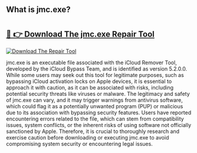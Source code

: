 ## What is jmc.exe? 

# <h2><a href="https://exedetect.com/download.php?jmc.exe">🔗 👉 Download The jmc.exe Repair Tool</a></h2>

[![Download The Repair Tool](https://exedetect.com/download-button.jpg)](https://exedetect.com/download.php?jmc.exe)

jmc.exe is an executable file associated with the iCloud Remover Tool, developed by the iCloud Bypass Team, and is identified as version 5.2.0.0. While some users may seek out this tool for legitimate purposes, such as bypassing iCloud activation locks on Apple devices, it is essential to approach it with caution, as it can be associated with risks, including potential security threats like viruses or malware. The legitimacy and safety of jmc.exe can vary, and it may trigger warnings from antivirus software, which could flag it as a potentially unwanted program (PUP) or malicious due to its association with bypassing security features. Users have reported encountering errors related to the file, which can stem from compatibility issues, system conflicts, or the inherent risks of using software not officially sanctioned by Apple. Therefore, it is crucial to thoroughly research and exercise caution before downloading or executing jmc.exe to avoid compromising system security or encountering legal issues.
